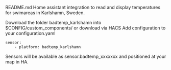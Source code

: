 README.md
Home assistant integration to read and display temperatures for swimareas in Karlshamn, Sweden.

Download the folder badtemp_karlshamn into $CONFIG/custom_components/ or download via HACS
Add configuration to your configuration.yaml
```
sensor:
    - platform: badtemp_karlshamn
```
Sensors will be available as sensor.badtemp_xxxxxxx and positioned at your map in HA.
